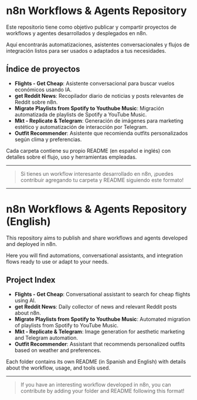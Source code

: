 # n8n Workflows & Agents Repository

Este repositorio tiene como objetivo publicar y compartir proyectos de workflows y agentes desarrollados y desplegados en n8n.

Aquí encontrarás automatizaciones, asistentes conversacionales y flujos de integración listos para ser usados o adaptados a tus necesidades.

## Índice de proyectos

- **Flights - Get Cheap**: Asistente conversacional para buscar vuelos económicos usando IA.
- **get Reddit News**: Recopilador diario de noticias y posts relevantes de Reddit sobre n8n.
- **Migrate Playlists from Spotify to Youthube Music**: Migración automatizada de playlists de Spotify a YouTube Music.
- **Mkt - Replicate & Telegram**: Generación de imágenes para marketing estético y automatización de interacción por Telegram.
- **Outfit Recommender**: Asistente que recomienda outfits personalizados según clima y preferencias.

Cada carpeta contiene su propio README (en español e inglés) con detalles sobre el flujo, uso y herramientas empleadas.

---

> Si tienes un workflow interesante desarrollado en n8n, ¡puedes contribuir agregando tu carpeta y README siguiendo este formato!

---

# n8n Workflows & Agents Repository (English)

This repository aims to publish and share workflows and agents developed and deployed in n8n.

Here you will find automations, conversational assistants, and integration flows ready to use or adapt to your needs.

## Project Index

- **Flights - Get Cheap**: Conversational assistant to search for cheap flights using AI.
- **get Reddit News**: Daily collector of news and relevant Reddit posts about n8n.
- **Migrate Playlists from Spotify to Youthube Music**: Automated migration of playlists from Spotify to YouTube Music.
- **Mkt - Replicate & Telegram**: Image generation for aesthetic marketing and Telegram automation.
- **Outfit Recommender**: Assistant that recommends personalized outfits based on weather and preferences.

Each folder contains its own README (in Spanish and English) with details about the workflow, usage, and tools used.

---

> If you have an interesting workflow developed in n8n, you can contribute by adding your folder and README following this format! 